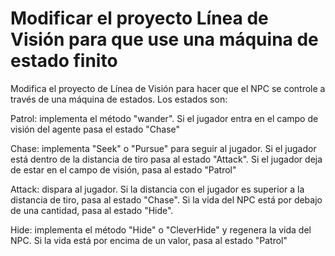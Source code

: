 # Modificar el proyecto Línea de Visión para que use una máquina de estado finito

Modifica el proyecto de Línea de Visión para hacer que el NPC se controle a través de una máquina de estados. Los estados son:

Patrol: implementa el método "wander". Si el jugador entra en el campo de visión del agente pasa el estado "Chase"

Chase: implementa "Seek" o "Pursue" para seguir al jugador. Si el jugador está dentro de la distancia de tiro pasa al estado "Attack". Si el jugador deja de estar en el campo de visión, pasa al estado "Patrol"

Attack: dispara al jugador. Si la distancia con el jugador es superior a la distancia de tiro, pasa al estado "Chase". Si la vida del NPC está por debajo de una cantidad, pasa al estado "Hide".

Hide: implementa el método "Hide" o "CleverHide" y regenera la vida del NPC. Si la vida está por encima de un valor, pasa al estado "Patrol"